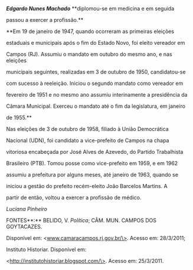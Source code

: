 

***Edgardo Nunes Machado*** **diplomou-se em medicina e em seguida

passou a exercer a profissão.**



**Em 19 de janeiro de 1947, quando ocorreram as primeiras eleições

estaduais e municipais após o fim do Estado Novo, foi eleito vereador em

Campos (RJ). Assumiu o mandato em outubro do mesmo ano, e nas eleições

municipais seguintes, realizadas em 3 de outubro de 1950, candidatou-se

com sucesso à reeleição. Iniciou o segundo mandato como vereador em

fevereiro de 1951 e no mesmo ano assumiu interinamente a presidência da

Câmara Municipal. Exerceu o mandato até o fim da legislatura, em janeiro

de 1955.**



Nas eleições de 3 de outubro de 1958, filiado à União Democrática

Nacional (UDN), foi candidato a vice-prefeito de Campos na chapa

vitoriosa encabeçada por José Alves de Azevedo, do Partido Trabalhista

Brasileiro (PTB). Tomou posse como vice-prefeito em 1959, e em 1962

assumiu a prefeitura por alguns meses, até janeiro de 1963, quando se

iniciou a gestão do prefeito recém-eleito João Barcelos Martins. A

partir de então, voltou a exercer a profissão de médico.



*Luciana Pinheiro*



FONTES**:** BELIDO, V. *Política*; CÂM. MUN. CAMPOS DOS GOYTACAZES.

Disponível em: \<www.camaracampos.rj.gov.br/\>. Acesso em: 28/3/2011;

Instituto Historiar. Disponível em:

\<http://institutohistoriar.blogspot.com/\>. Acesso em: 25/3/2011.

